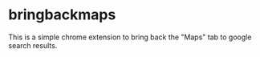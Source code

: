 # bringbackmaps

This is a simple chrome extension to bring back the "Maps" tab to google search results.
